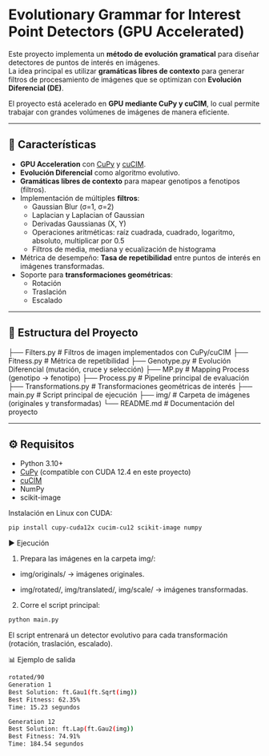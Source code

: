 # Evolutionary Grammar for Interest Point Detectors (GPU Accelerated)

Este proyecto implementa un **método de evolución gramatical** para diseñar detectores de puntos de interés en imágenes.  
La idea principal es utilizar **gramáticas libres de contexto** para generar filtros de procesamiento de imágenes que se optimizan con **Evolución Diferencial (DE)**.  

El proyecto está acelerado en **GPU mediante CuPy y cuCIM**, lo cual permite trabajar con grandes volúmenes de imágenes de manera eficiente.

---

## 🚀 Características

- **GPU Acceleration** con [CuPy](https://cupy.dev/) y [cuCIM](https://docs.rapids.ai/api/cucim/stable/).
- **Evolución Diferencial** como algoritmo evolutivo.
- **Gramáticas libres de contexto** para mapear genotipos a fenotipos (filtros).
- Implementación de múltiples **filtros**:
  - Gaussian Blur (σ=1, σ=2)  
  - Laplacian y Laplacian of Gaussian  
  - Derivadas Gaussianas (X, Y)  
  - Operaciones aritméticas: raíz cuadrada, cuadrado, logaritmo, absoluto, multiplicar por 0.5  
  - Filtros de media, mediana y ecualización de histograma
- Métrica de desempeño: **Tasa de repetibilidad** entre puntos de interés en imágenes transformadas.
- Soporte para **transformaciones geométricas**:
  - Rotación  
  - Traslación  
  - Escalado  

---

## 📂 Estructura del Proyecto

├── Filters.py # Filtros de imagen implementados con CuPy/cuCIM
├── Fitness.py # Métrica de repetibilidad
├── Genotype.py # Evolución Diferencial (mutación, cruce y selección)
├── MP.py # Mapping Process (genotipo -> fenotipo)
├── Process.py # Pipeline principal de evaluación
├── Transformations.py # Transformaciones geométricas de interés
├── main.py # Script principal de ejecución
├── img/ # Carpeta de imágenes (originales y transformadas)
└── README.md # Documentación del proyecto


---

## ⚙️ Requisitos

- Python 3.10+
- [CuPy](https://cupy.dev/) (compatible con CUDA 12.4 en este proyecto)
- [cuCIM](https://docs.rapids.ai/api/cucim/stable/)
- NumPy
- scikit-image

Instalación en Linux con CUDA:

```bash
pip install cupy-cuda12x cucim-cu12 scikit-image numpy
```

▶️ Ejecución

1. Prepara las imágenes en la carpeta img/:

 - img/originals/ → imágenes originales.

 - img/rotated/, img/translated/, img/scale/ → imágenes transformadas.

2. Corre el script principal:

```bash
python main.py
```


El script entrenará un detector evolutivo para cada transformación (rotación, traslación, escalado).

📊 Ejemplo de salida
```bash
rotated/90
Generation 1
Best Solution: ft.Gau1(ft.Sqrt(img))
Best Fitness: 62.35%
Time: 15.23 segundos

Generation 12
Best Solution: ft.Lap(ft.Gau2(img))
Best Fitness: 74.91%
Time: 184.54 segundos
```
